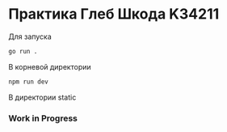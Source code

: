 # Практика Глеб Шкода K34211 
Для запуска 
```cmd
go run .
```
В корневой директории 
```cmd
npm run dev
```
В директории static
### Work in Progress
